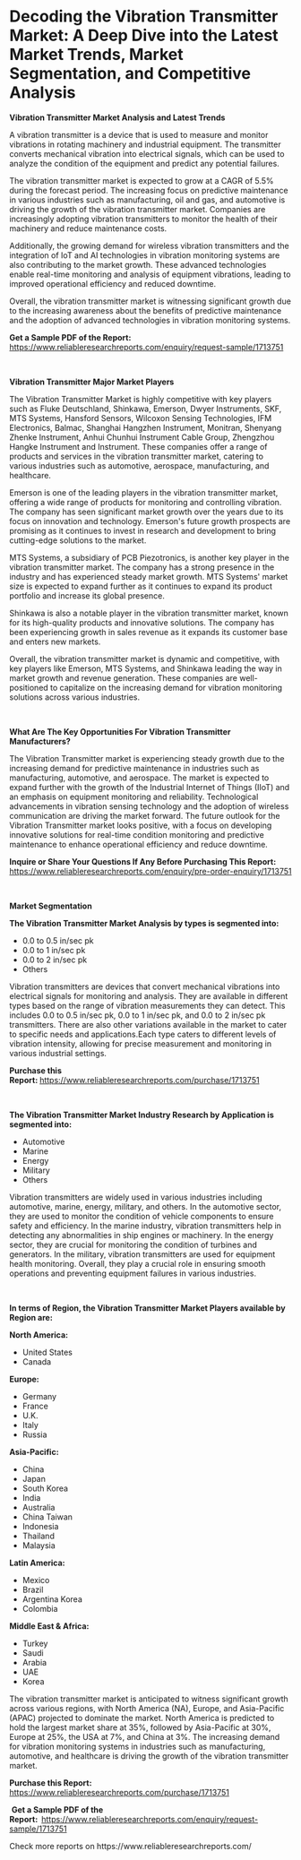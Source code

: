 <p><h1>Decoding the Vibration Transmitter Market: A Deep Dive into the Latest Market Trends, Market Segmentation, and Competitive Analysis</h1></p><p><strong>Vibration Transmitter Market Analysis and Latest Trends</strong></p>
<p><p>A vibration transmitter is a device that is used to measure and monitor vibrations in rotating machinery and industrial equipment. The transmitter converts mechanical vibration into electrical signals, which can be used to analyze the condition of the equipment and predict any potential failures.</p><p>The vibration transmitter market is expected to grow at a CAGR of 5.5% during the forecast period. The increasing focus on predictive maintenance in various industries such as manufacturing, oil and gas, and automotive is driving the growth of the vibration transmitter market. Companies are increasingly adopting vibration transmitters to monitor the health of their machinery and reduce maintenance costs.</p><p>Additionally, the growing demand for wireless vibration transmitters and the integration of IoT and AI technologies in vibration monitoring systems are also contributing to the market growth. These advanced technologies enable real-time monitoring and analysis of equipment vibrations, leading to improved operational efficiency and reduced downtime.</p><p>Overall, the vibration transmitter market is witnessing significant growth due to the increasing awareness about the benefits of predictive maintenance and the adoption of advanced technologies in vibration monitoring systems.</p></p>
<p><strong>Get a Sample PDF of the Report:&nbsp;</strong> <a href="https://www.reliableresearchreports.com/enquiry/request-sample/1713751">https://www.reliableresearchreports.com/enquiry/request-sample/1713751</a></p>
<p>&nbsp;</p>
<p><strong>Vibration Transmitter Major Market Players</strong></p>
<p><p>The Vibration Transmitter Market is highly competitive with key players such as Fluke Deutschland, Shinkawa, Emerson, Dwyer Instruments, SKF, MTS Systems, Hansford Sensors, Wilcoxon Sensing Technologies, IFM Electronics, Balmac, Shanghai Hangzhen Instrument, Monitran, Shenyang Zhenke Instrument, Anhui Chunhui Instrument Cable Group, Zhengzhou Hangke Instrument and Instrument. These companies offer a range of products and services in the vibration transmitter market, catering to various industries such as automotive, aerospace, manufacturing, and healthcare.</p><p>Emerson is one of the leading players in the vibration transmitter market, offering a wide range of products for monitoring and controlling vibration. The company has seen significant market growth over the years due to its focus on innovation and technology. Emerson's future growth prospects are promising as it continues to invest in research and development to bring cutting-edge solutions to the market.</p><p>MTS Systems, a subsidiary of PCB Piezotronics, is another key player in the vibration transmitter market. The company has a strong presence in the industry and has experienced steady market growth. MTS Systems' market size is expected to expand further as it continues to expand its product portfolio and increase its global presence.</p><p>Shinkawa is also a notable player in the vibration transmitter market, known for its high-quality products and innovative solutions. The company has been experiencing growth in sales revenue as it expands its customer base and enters new markets.</p><p>Overall, the vibration transmitter market is dynamic and competitive, with key players like Emerson, MTS Systems, and Shinkawa leading the way in market growth and revenue generation. These companies are well-positioned to capitalize on the increasing demand for vibration monitoring solutions across various industries.</p></p>
<p>&nbsp;</p>
<p><strong>What Are The Key Opportunities For Vibration Transmitter Manufacturers?</strong></p>
<p><p>The Vibration Transmitter market is experiencing steady growth due to the increasing demand for predictive maintenance in industries such as manufacturing, automotive, and aerospace. The market is expected to expand further with the growth of the Industrial Internet of Things (IIoT) and an emphasis on equipment monitoring and reliability. Technological advancements in vibration sensing technology and the adoption of wireless communication are driving the market forward. The future outlook for the Vibration Transmitter market looks positive, with a focus on developing innovative solutions for real-time condition monitoring and predictive maintenance to enhance operational efficiency and reduce downtime.</p></p>
<p><strong>Inquire or Share Your Questions If Any Before Purchasing This Report:</strong> <a href="https://www.reliableresearchreports.com/enquiry/pre-order-enquiry/1713751">https://www.reliableresearchreports.com/enquiry/pre-order-enquiry/1713751</a></p>
<p>&nbsp;</p>
<p><strong>Market Segmentation</strong></p>
<p><strong>The Vibration Transmitter Market Analysis by types is segmented into:</strong></p>
<p><ul><li>0.0 to 0.5 in/sec pk</li><li>0.0 to 1 in/sec pk</li><li>0.0 to 2 in/sec pk</li><li>Others</li></ul></p>
<p><p>Vibration transmitters are devices that convert mechanical vibrations into electrical signals for monitoring and analysis. They are available in different types based on the range of vibration measurements they can detect. This includes 0.0 to 0.5 in/sec pk, 0.0 to 1 in/sec pk, and 0.0 to 2 in/sec pk transmitters. There are also other variations available in the market to cater to specific needs and applications.Each type caters to different levels of vibration intensity, allowing for precise measurement and monitoring in various industrial settings.</p></p>
<p><strong>Purchase this Report:&nbsp;</strong><a href="https://www.reliableresearchreports.com/purchase/1713751">https://www.reliableresearchreports.com/purchase/1713751</a></p>
<p>&nbsp;</p>
<p><strong>The Vibration Transmitter Market Industry Research by Application is segmented into:</strong></p>
<p><ul><li>Automotive</li><li>Marine</li><li>Energy</li><li>Military</li><li>Others</li></ul></p>
<p><p>Vibration transmitters are widely used in various industries including automotive, marine, energy, military, and others. In the automotive sector, they are used to monitor the condition of vehicle components to ensure safety and efficiency. In the marine industry, vibration transmitters help in detecting any abnormalities in ship engines or machinery. In the energy sector, they are crucial for monitoring the condition of turbines and generators. In the military, vibration transmitters are used for equipment health monitoring. Overall, they play a crucial role in ensuring smooth operations and preventing equipment failures in various industries.</p></p>
<p>&nbsp;</p>
<p><strong>In terms of Region, the Vibration Transmitter Market Players available by Region are:</strong></p>
<p>
    <p> <strong> North America: </strong>
        <ul>
            <li>United States</li>
            <li>Canada</li>
        </ul>
        </p> 
    <p> <strong> Europe: </strong>
        <ul>
            <li>Germany</li>
            <li>France</li>
            <li>U.K.</li>
            <li>Italy</li>
            <li>Russia</li>
        </ul>
        </p> 
    <p> <strong> Asia-Pacific: </strong>
        <ul>
            <li>China</li>
            <li>Japan</li>
            <li>South Korea</li>
            <li>India</li>
            <li>Australia</li>
            <li>China Taiwan</li>
            <li>Indonesia</li>
            <li>Thailand</li>
            <li>Malaysia</li>
        </ul>
        </p> 
    <p> <strong> Latin America: </strong>
        <ul>
            <li>Mexico</li>
            <li>Brazil</li>
            <li>Argentina Korea</li>
            <li>Colombia</li>
        </ul>
        </p> 
    <p> <strong> Middle East & Africa: </strong>
        <ul>
            <li>Turkey</li>
            <li>Saudi</li>
            <li>Arabia</li>
            <li>UAE</li>
            <li>Korea</li>
        </ul>
    </p>
    </p>
<p><p>The vibration transmitter market is anticipated to witness significant growth across various regions, with North America (NA), Europe, and Asia-Pacific (APAC) projected to dominate the market. North America is predicted to hold the largest market share at 35%, followed by Asia-Pacific at 30%, Europe at 25%, the USA at 7%, and China at 3%. The increasing demand for vibration monitoring systems in industries such as manufacturing, automotive, and healthcare is driving the growth of the vibration transmitter market.</p></p>
<p><strong>Purchase this Report: </strong><a href="https://www.reliableresearchreports.com/purchase/1713751">https://www.reliableresearchreports.com/purchase/1713751</a></p>
<p>&nbsp;<strong>Get a Sample PDF of the Report:&nbsp;&nbsp;</strong><a href="https://www.reliableresearchreports.com/enquiry/request-sample/1713751">https://www.reliableresearchreports.com/enquiry/request-sample/1713751</a></p>
<p><strong></strong></p>
<p>Check more reports on https://www.reliableresearchreports.com/</p>